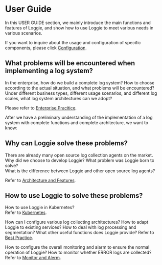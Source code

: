# User Guide
In this USER GUIDE section, we mainly introduce the main functions and features of Loggie, and show how to use Loggie to meet various needs in various scenarios.

If you want to inquire about the usage and configuration of specific components, please click [Configuration](../reference/index.md).

## What problems will be encountered when implementing a log system?
In the enterprise, how do we build a complete log system? How to choose according to the actual situation, and what problems will be encountered?
Under different business types, different usage scenarios, and different log scales, what log system architectures can we adopt?

Please refer to [Enterprise Pracitice](enterprise-practice/architecture-and-evolution.md).

After we have a preliminary understanding of the implementation of a log system with complete functions and complete architecture, we want to know:

## Why can Loggie solve these problems?
There are already many open source log collection agents on the market. Why did we choose to develop Loggie?
What problem was Loggie born to solve?  
What is the difference between Loggie and other open source log agents?  

Refer to [Architecture and Features](architecture/background.md).

## How to use Loggie to solve these problems?
How to use Loggie in Kubernetes?  
Refer to [Kubernetes](use-in-kubernetes/general-usage.md).
  
How can I configure various log collecting architectures? How to adapt Loggie to existing services? How to deal with log processing and segmentation? What other useful functions does Loggie provide?
Refer to [Best Practice](best-practice/log-enrich.md).

How to configure the overall monitoring and alarm to ensure the normal operation of Loggie? How to monitor whether ERROR logs are collected?
Refer to [Monitor and Alerm](monitor/loggie-monitor.md).
